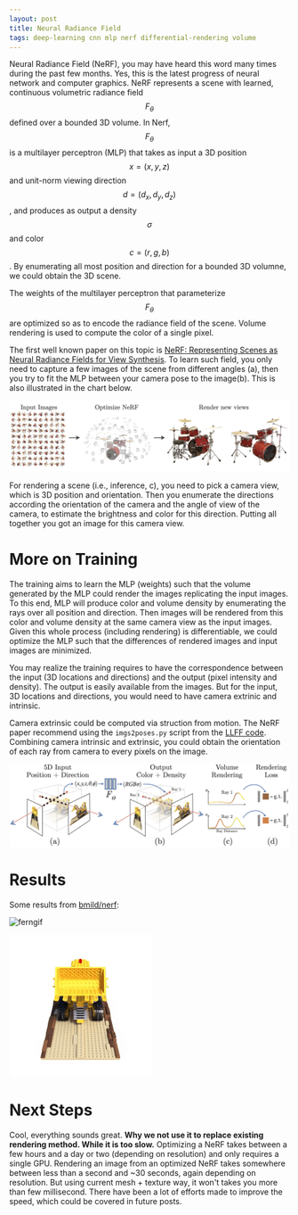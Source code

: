 ```yaml
---
layout: post
title: Neural Radiance Field
tags: deep-learning cnn mlp nerf differential-rendering volume
---
```


Neural Radiance Field (NeRF), you may have heard this word many times during the past few months. Yes, this is the latest progress of neural network and computer graphics. NeRF represents a scene with learned, continuous volumetric radiance field $$F_{\theta}$$ defined over a bounded 3D volume. In Nerf, $$F_{\theta}$$ is a multilayer perceptron (MLP) that takes as input a 3D position $$x=(x,y,z)$$ and unit-norm viewing direction $$d=(d_x,d_y,d_z)$$, and produces as output a density $$\sigma$$ and color $$c=(r,g,b)$$. By enumerating all most position and direction for a bounded 3D volumne, we could obtain the 3D scene.

The weights of the multilayer perceptron that parameterize $$F_{\theta}$$ are optimized so as to encode the radiance field of the scene. Volume rendering is used to compute the color of a single pixel.

The first well known paper on this topic is [NeRF: Representing Scenes as Neural Radiance Fields for View Synthesis](https://arxiv.org/pdf/2003.08934v2.pdf). To learn such field,  you only need to capture a few images of the scene from different angles (a), then you try to fit the MLP between your camera pose to the image(b). This is also illustrated in the chart below. 

![image-20220415181139136](https://raw.githubusercontent.com/zhangtemplar/zhangtemplar.github.io/master/uPic/2022_04_15_18_11_39_image-20220415181139136.png)

For rendering a scene (i.e., inference, c), you need to pick a camera view, which is 3D position and orientation. Then you enumerate the directions according the orientation of the camera and the angle of view of the camera, to estimate the brightness and color for this direction. Putting all together you got an image for this camera view.

# More on Training

The training aims to learn the MLP (weights) such that the volume generated by the MLP could render the images replicating the input images. To this end, MLP will produce color and volume density by enumerating the rays over all position and direction. Then images will be rendered from this color and volume density at the same camera view as the input images. Given this whole process (including rendering) is differentiable, we could optimize the MLP such that the differences of rendered images and input images are minimized.

You may realize the training requires to have the correspondence between the input (3D locations and directions) and the output (pixel intensity and density). The output is easily available from the images. But for the input, 3D locations and directions, you would need to have camera extrinic and intrinsic.

Camera extrinsic could be computed via struction from motion. The NeRF paper recommend using the `imgs2poses.py` script from the [LLFF code](https://github.com/fyusion/llff). Combining camera intrinsic and extrinsic, you could obtain the orientation of each ray from camera to every pixels on the image.

![img](https://raw.githubusercontent.com/zhangtemplar/zhangtemplar.github.io/master/uPic/2022_04_15_18_12_06_2022_04_15_18_02_46_pipeline.jpg)

# Results

Some results from [bmild/nerf](https://github.com/bmild/nerf):

![ferngif](https://camo.githubusercontent.com/2c1d3f539c2c3b0e67023599847c1b6ed4e47f3a5fd400c0f48ec815cd4e8e73/68747470733a2f2f70656f706c652e656563732e6265726b656c65792e6564752f7e626d696c642f6e6572662f6665726e5f3230306b5f323536772e676966)

![legogif](https://raw.githubusercontent.com/zhangtemplar/zhangtemplar.github.io/master/uPic/2022_04_15_18_07_28_68747470733a2f2f70656f706c652e656563732e6265726b656c65792e6564752f7e626d696c642f6e6572662f6c65676f5f3230306b5f323536772e676966.gif)

# Next Steps

Cool, everything sounds great. **Why we not use it to replace existing rendering method. While it is too slow.** Optimizing a NeRF takes between a few hours and a day or two (depending on resolution) and only requires a single GPU. Rendering an image from an optimized NeRF takes somewhere between less than a second and ~30 seconds, again depending on resolution. But using current mesh + texture way, it won't takes you more than few millisecond.  There have been a lot of efforts made to improve the speed, which could be covered in future posts.

